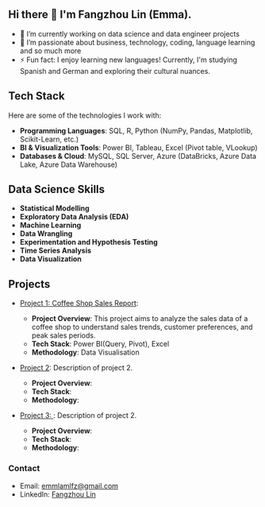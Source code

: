 ## Hi there 👋 I'm Fangzhou Lin (Emma).

- 🔭 I’m currently working on data science and data engineer projects 
- 🌱 I’m passionate about business, technology, coding, language learning and so much more
- ⚡ Fun fact: I enjoy learning new languages! Currently, I'm studying Spanish and German and exploring their cultural nuances.

## Tech Stack
Here are some of the technologies I work with:

- **Programming Languages**: SQL, R, Python (NumPy, Pandas, Matplotlib, Scikit-Learn, etc.)
- **BI & Visualization Tools**: Power BI, Tableau, Excel (Pivot table, VLookup)
- **Databases & Cloud**: MySQL, SQL Server, Azure (DataBricks, Azure Data Lake, Azure Data Warehouse)

## Data Science Skills

- **Statistical Modelling**
- **Exploratory Data Analysis (EDA)**
- **Machine Learning**
- **Data Wrangling**
- **Experimentation and Hypothesis Testing**
- **Time Series Analysis**
- **Data Visualization**

## Projects

- [Project 1: Coffee Shop Sales Report](https://github.com/Emmalamlfz/Coffee-Shop-Sales-Report):
  - **Project Overview**: This project aims to analyze the sales data of a coffee shop to understand sales trends, customer preferences, and peak sales periods. 
  - **Tech Stack**: Power BI(Query, Pivot), Excel
  - **Methodology**: Data Visualisation

- [Project 2](https://github.com/Emmalamlfz/PepsiCo-New-Product-Launch): Description of project 2.
  - **Project Overview**:
  - **Tech Stack**:
  - **Methodology**:

- [Project 3: ](https://github.com/Emmalamlfz/PepsiCo-New-Product-Launch): Description of project 2.
  - **Project Overview**:
  - **Tech Stack**:
  - **Methodology**:








### Contact

- Email: emmlamlfz@gmail.com
- LinkedIn: [Fangzhou Lin]([https://www.linkedin.com/in/fangzhoulin/])



<!--
**Emmalamlfz/Emmalamlfz** is a ✨ _special_ ✨ repository because its `README.md` (this file) appears on your GitHub profile.

Here are some ideas to get you started:

- 🔭 I’m currently working on ...
- 🌱 I’m currently learning ...
- 👯 I’m looking to collaborate on ...
- 🤔 I’m looking for help with ...
- 💬 Ask me about ...
- 📫 How to reach me: ...
- 😄 Pronouns: ...
- ⚡ Fun fact: ...
-->

